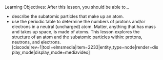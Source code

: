 <ebook-button title="Atomic Structure" link="https://genchem.science.psu.edu/01-1-atomic-structure"></ebook-button>

Learning Objectives: After this lesson, you should be able to… 
* describe the subatomic particles that make up an atom. 
* use the periodic table to determine the numbers of protons and/or electrons in a neutral (uncharged) atom. Matter, anything that has mass and takes up space, is made of atoms. This lesson explores the structure of an atom and the subatomic particles within: protons, neutrons, and electrons. [ciscode|rev=1|tool=elmsmedia|item=2233|entity_type=node|render=display_mode|display_mode=mediavideo]